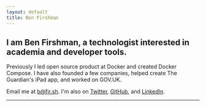 ```yaml
---
layout: default
title: Ben Firshman
---
```


## I am Ben Firshman, a technologist interested in academia and developer tools.

Previously I led open source product at Docker and created Docker Compose. I have also founded a few companies, helped create The Guardian's iPad app, and worked on GOV.UK.

Email me at <a href="mailto:b@fir.sh">b@fir.sh</a>. I'm also on [Twitter](https://twitter.com/bfirsh), [GitHub](https://github.com/bfirsh), and [LinkedIn](https://www.linkedin.com/in/bfirsh/).

-------

<!-- ## Work

[The Guardian's iPad app](/work/guardian-ipad-app/)

[Docker Compose](/work/docker-compose/)

[GOV.UK](/work/gov-uk/)

I worked on various things.

[Basschat](/work/basschat/) -->
